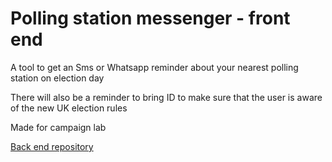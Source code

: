 # Polling station messenger - front end

A tool to get an Sms or Whatsapp reminder about your nearest polling station on election day

There will also be a reminder to bring ID to make sure that the user is aware of the new UK election rules

Made for campaign lab


[Back end repository](https://github.com/Curtis-Turk/polling-station-express-backend)
